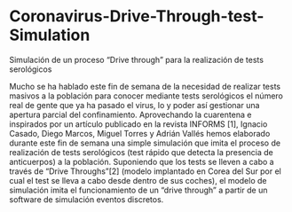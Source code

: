 # Coronavirus-Drive-Through-test-Simulation
Simulación de un proceso “Drive through” para la realización de tests serológicos

Mucho se ha hablado este fin de semana de la necesidad de realizar tests masivos a la
población para conocer mediante tests serológicos el número real de gente que ya ha pasado el
virus, lo y poder así gestionar una apertura parcial del confinamiento.
Aprovechando la cuarentena e inspirados por un artículo publicado en la revista
INFORMS [1], Ignacio Casado, Diego Marcos, Miguel Torres y Adrián Vallés hemos elaborado
durante este fin de semana una simple simulación que imita el proceso de realización de tests
serológicos (test rápido que detecta la presencia de anticuerpos) a la población. Suponiendo que
los tests se lleven a cabo a través de “Drive Throughs”[2] (modelo implantado en Corea del Sur
por el cual el test se lleva a cabo desde dentro de sus coches), el modelo de simulación imita el
funcionamiento de un “drive through” a partir de un software de simulación eventos discretos.

